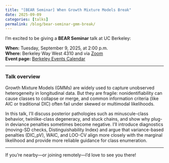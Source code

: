 ```yaml
---
title: "[BEAR Seminar] When Growth Mixture Models Break"
date: 2025-09-09
categories: [talks]
permalink: /blog/bear-seminar-gmm-break/
---
```


I’m excited to be giving a **BEAR Seminar** talk at UC Berkeley:

**When:** Tuesday, September 9, 2025, at 2:00 p.m.  
**Where:** Berkeley Way West 4310 and via [Zoom](https://berkeley.zoom.us/j/98195354723)  
**Event page:** [Berkeley Events Calendar](https://events.berkeley.edu/educ/event/304585-bear-seminar-when-growth-mixture-models-break)  

---

### Talk overview
Growth Mixture Models (GMMs) are widely used to capture unobserved heterogeneity in longitudinal data. But they are fragile: nonidentifiability can cause classes to collapse or merge, and common information criteria (like AIC or traditional DIC) often fail under skewed or multimodal likelihoods.  

In this talk, I’ll discuss posterior pathologies such as minuscule-class behavior, twinlike-class degeneracy, and stuck chains, and show why plug-in deviance penalties sometimes become negative. I’ll introduce diagnostics (moving-SD checks, Distinguishability Index) and argue that variance-based penalties (DIC_pV), WAIC, and LOO-CV align more closely with the marginal likelihood and provide more reliable guidance for class enumeration.

---

If you’re nearby—or joining remotely—I’d love to see you there!
